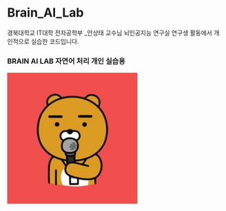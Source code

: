 # Brain_AI_Lab
경북대학교 IT대학 전자공학부 _안상태 교수님 뇌인공지능 연구실 연구생 활동에서 개인적으로 실습한 코드입니다.
### BRAIN AI LAB 자연어 처리 개인 실습용
<img src="10R.jpg" width="60%" height="60%" title="Brain AI LaB" ALT="RYAN KAKAO"></img>
